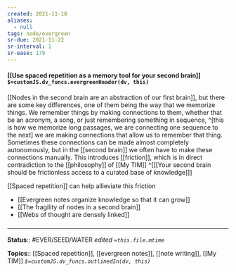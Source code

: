 ```yaml
---
created: 2021-11-18 
aliases:
  - null
tags: node/evergreen
sr-due: 2021-11-22
sr-interval: 1
sr-ease: 179
---
```


#### [[Use spaced repetition as a memory tool for your second brain]] `$=customJS.dv_funcs.evergreenHeader(dv, this)`

[[Nodes in the second brain are an abstraction of our first brain]], but there are some key differences, one of them being the way that we memorize things.
We remember things by making connections to them, whether that be an acronym, a song, or just remembering something in sequence,
^[this is how we memorize long passages, we are connecting one sequence to the next]
we are making connections that allow us to remember that thing.
Sometimes these connections can be made almost completely autonomously, but in the [[second brain]] we often have to make these connections manually.
This introduces [[friction]], which is in direct contradiction to the [[philosophy]] of [[My TIM]]
^[[[Your second brain should be frictionless access to a curated base of knowledge]]]

[[Spaced repetition]] can help allieviate this friction

- [[Evergreen notes organize knowledge so that it can grow]]
- [[The fragility of nodes in a second brain]]
- [[Webs of thought are densely linked]]

### <hr class="footnote"/>

**Status**:: #EVER/SEED/WATER 
*edited `=this.file.mtime`*

**Topics**:: [[Spaced repetition]], [[evergreen notes]], [[note writing]], [[My TIM]]
*`$=customJS.dv_funcs.outlinedIn(dv, this)`*
